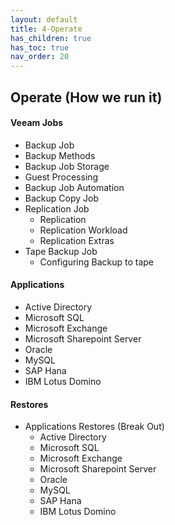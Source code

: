 ```yaml
---
layout: default
title: 4-Operate
has_children: true
has_toc: true
nav_order: 20
---
```


## Operate (How we run it)
#### Veeam Jobs
  * Backup Job
   * Backup Methods
   * Backup Job Storage
   * Guest Processing
   * Backup Job Automation
  * Backup Copy Job
  * Replication Job
    * Replication
    * Replication Workload
    * Replication Extras
  * Tape Backup Job
    * Configuring Backup to tape


#### Applications
  * Active Directory
  * Microsoft SQL
  * Microsoft Exchange
  * Microsoft Sharepoint Server
  * Oracle
  * MySQL
  * SAP Hana
  * IBM Lotus Domino


#### Restores
  * Applications Restores (Break Out)
    * Active Directory
    * Microsoft SQL
    * Microsoft Exchange
    * Microsoft Sharepoint Server
    * Oracle
    * MySQL
    * SAP Hana
    * IBM Lotus Domino
